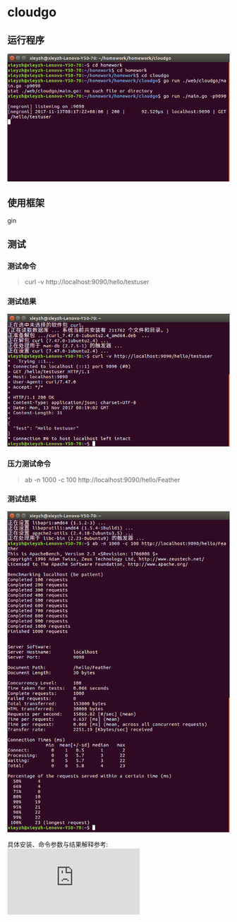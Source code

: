 # cloudgo


## 运行程序
![](https://github.com/FlyingFeather/cloudgo/blob/master/picture/c-1.png)

## 使用框架
gin


## 测试
### 测试命令
> curl -v http://localhost:9090/hello/testuser


### 测试结果
![](https://github.com/FlyingFeather/cloudgo/blob/master/picture/c-2.png)


### 压力测试命令
> ab -n 1000 -c 100 http://localhost:9090/hello/Feather


### 测试结果
![](https://github.com/FlyingFeather/cloudgo/blob/master/picture/c-3.png)

具体安装、命令参数与结果解释参考:![CentOS服务器Http压力测试之ab](http://linux.it.net.cn/CentOS/fast/2015/0715/16393.html)

